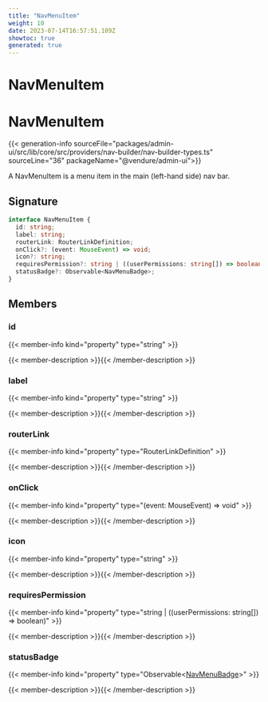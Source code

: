 ```yaml
---
title: "NavMenuItem"
weight: 10
date: 2023-07-14T16:57:51.109Z
showtoc: true
generated: true
---
```

<!-- This file was generated from the Vendure source. Do not modify. Instead, re-run the "docs:build" script -->

# NavMenuItem
<div class="symbol">


# NavMenuItem

{{< generation-info sourceFile="packages/admin-ui/src/lib/core/src/providers/nav-builder/nav-builder-types.ts" sourceLine="36" packageName="@vendure/admin-ui">}}

A NavMenuItem is a menu item in the main (left-hand side) nav
bar.

## Signature

```TypeScript
interface NavMenuItem {
  id: string;
  label: string;
  routerLink: RouterLinkDefinition;
  onClick?: (event: MouseEvent) => void;
  icon?: string;
  requiresPermission?: string | ((userPermissions: string[]) => boolean);
  statusBadge?: Observable<NavMenuBadge>;
}
```
## Members

### id

{{< member-info kind="property" type="string"  >}}

{{< member-description >}}{{< /member-description >}}

### label

{{< member-info kind="property" type="string"  >}}

{{< member-description >}}{{< /member-description >}}

### routerLink

{{< member-info kind="property" type="RouterLinkDefinition"  >}}

{{< member-description >}}{{< /member-description >}}

### onClick

{{< member-info kind="property" type="(event: MouseEvent) =&#62; void"  >}}

{{< member-description >}}{{< /member-description >}}

### icon

{{< member-info kind="property" type="string"  >}}

{{< member-description >}}{{< /member-description >}}

### requiresPermission

{{< member-info kind="property" type="string | ((userPermissions: string[]) =&#62; boolean)"  >}}

{{< member-description >}}{{< /member-description >}}

### statusBadge

{{< member-info kind="property" type="Observable&#60;<a href='/admin-ui-api/nav-menu/navigation-types#navmenubadge'>NavMenuBadge</a>&#62;"  >}}

{{< member-description >}}{{< /member-description >}}


</div>
